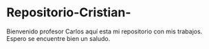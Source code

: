 # Repositorio-Cristian-
Bienvenido profesor Carlos aquí esta mi repositorio con mis trabajos. Espero se encuentre bien un saludo.
